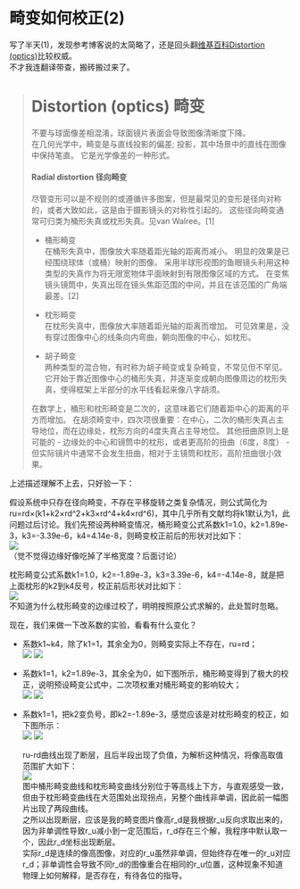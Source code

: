 # 畸变如何校正(2)

写了半天(1)，发现参考博客说的太简略了，还是回头翻[维基百科Distortion (optics)](https://en.wikipedia.org/wiki/Distortion_(optics))比较权威。  
不才我连翻译带查，搬砖搬过来了。

> # Distortion (optics) 畸变   
> 
> 不要与球面像差相混淆，球面镜片表面会导致图像清晰度下降。  
> 在几何光学中，畸变是与直线投影的偏差; 投影，其中场景中的直线在图像中保持笔直。 它是光学像差的一种形式。  
> 
> #### Radial distortion 径向畸变  
> 
> 尽管变形可以是不规则的或遵循许多图案，但是最常见的变形是径向对称的，或者大致如此，这是由于摄影镜头的对称性引起的。 这些径向畸变通常可归类为桶形失真或枕形失真。见van Walree。[1]   
> - 桶形畸变  
    在桶形失真中，图像放大率随着距光轴的距离而减小。 明显的效果是已经围绕球体（或桶）映射的图像。 采用半球形视图的鱼眼镜头利用这种类型的失真作为将无限宽物体平面映射到有限图像区域的方式。 在变焦镜头镜筒中，失真出现在镜头焦距范围的中间，并且在该范围的广角端最差。[2]  
> 
> - 枕形畸变  
    在枕形失真中，图像放大率随着距光轴的距离而增加。 可见效果是，没有穿过图像中心的线条向内弯曲，朝向图像的中心，如枕形。
> 
> - 胡子畸变  
    两种类型的混合物，有时称为胡子畸变或复杂畸变，不常见但不罕见。 它开始于靠近图像中心的桶形失真，并逐渐变成朝向图像周边的枕形失真，使得框架上半部分的水平线看起来像八字胡须。
> 
> 在数学上，桶形和枕形畸变是二次的，这意味着它们随着距中心的距离的平方而增加。 在胡须畸变中，四次项很重要：在中心，二次的桶形失真占主导地位，而在边缘处，枕形方向的4度失真占主导地位。 其他扭曲原则上是可能的 - 边缘处的中心和镜筒中的枕形，或者更高阶的扭曲（6度，8度） - 但实际镜片中通常不会发生扭曲，相对于主镜筒和枕形，高阶扭曲很小效果。
> 

上述描述理解不上去，只好验一下： 

假设系统中只存在径向畸变，不存在平移旋转之类复杂情况，则公式简化为ru=rd×(k1+k2×rd^2+k3×rd^4+k4×rd^6)，其中几乎所有文献均将k1默认为1，此问题过后讨论。我们先预设两种畸变情况，桶形畸变公式系数k1=1.0，k2=1.89e-3，k3=-3.39e-6，k4=4.14e-8，则畸变校正前后的形状对比如下：  
    ![](https://github.com/liuliutu/liuliutu.github.io/blob/master/img/201904061315.jpg)  
    （觉不觉得边缘好像吃掉了半格宽度？后面讨论）  
    
枕形畸变公式系数k1=1.0，k2=-1.89e-3，k3=3.39e-6，k4=-4.14e-8，就是把上面枕形的k2到k4反号，校正前后形状对比如下：  
    ![](https://github.com/liuliutu/liuliutu.github.io/blob/master/img/201904061518%E6%A0%A1%E6%AD%A3%E5%89%8D%E5%90%8E%E5%9B%BE%E7%89%87.jpg)    
不知道为什么枕形畸变的边缘过校了，明明按照原公式求解的，此处暂时忽略。  

现在，我们来做一下改系数的实验，看看有什么变化？  

- 系数k1~k4，除了k1=1，其余全为0，则畸变实际上不存在，ru=rd；  
    ![](https://github.com/liuliutu/liuliutu.github.io/blob/master/img/201904061348%E6%A0%A1%E6%AD%A3%E5%89%8D%E5%90%8E%E5%9B%BE%E7%89%87.jpg)
    ![](https://github.com/liuliutu/liuliutu.github.io/blob/master/img/201904061348rurd%E6%9B%B2%E7%BA%BF.jpg)  
    
- 系数k1=1，k2=1.89e-3，其余全为0，如下图所示，桶形畸变得到了极大的校正，说明预设畸变公式中，二次项权重对桶形畸变的影响较大；  
    ![](https://github.com/liuliutu/liuliutu.github.io/blob/master/img/201904061407%E6%A0%A1%E6%AD%A3%E5%89%8D%E5%90%8E%E5%9B%BE%E7%89%87.jpg)
    ![](https://github.com/liuliutu/liuliutu.github.io/blob/master/img/201904061407rurd%E6%9B%B2%E7%BA%BF.jpg)  

- 系数k1=1，把k2变负号，即k2=-1.89e-3，感觉应该是对枕形畸变的校正，如下图所示：  
    ![](https://github.com/liuliutu/liuliutu.github.io/blob/master/img/201904061622%E6%A0%A1%E6%AD%A3%E5%89%8D%E5%90%8E%E5%9B%BE%E7%89%87.jpg)
    ![](https://github.com/liuliutu/liuliutu.github.io/blob/master/img/201904061622rurd%E6%9B%B2%E7%BA%BF.jpg)  
    
    ru-rd曲线出现了断层，且后半段出现了负值，为解析这种情况，将像高取值范围扩大如下：  
    ![](https://github.com/liuliutu/liuliutu.github.io/blob/master/img/201904061422%E6%A1%B6%E5%BD%A2%E6%9E%95%E5%BD%A2%E6%9B%B2%E7%BA%BF%E5%B7%AE%E5%BC%82.jpg)   
    图中桶形畸变曲线和枕形畸变曲线分别位于等高线上下方，与直观感受一致，但由于枕形畸变曲线在大范围处出现拐点，另整个曲线非单调，因此前一幅图片出现了两段曲线。  
    之所以出现断层，应该是我的畸变图片像高r_d是我根据r_u反向求取出来的，因为非单调性导致r_u减小到一定范围后，r_d存在三个解，我程序中默认取一个，因此r_d坐标出现断层。  
    实际r_d是连续的像高图像，对应的r_u虽然非单调，但始终存在唯一的r_u对应r_d；非单调性会导致不同r_d的图像重合在相同的r_u位置，这种现象不知道物理上如何解释，是否存在，有待各位的指导。  











